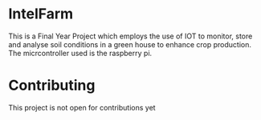 # IntelFarm
This is a Final Year Project which employs the use of IOT to monitor, store and analyse soil conditions in a green house to enhance crop production.
The micrcontroller used is the raspberry pi.


# Contributing
This project is not open for contributions yet


